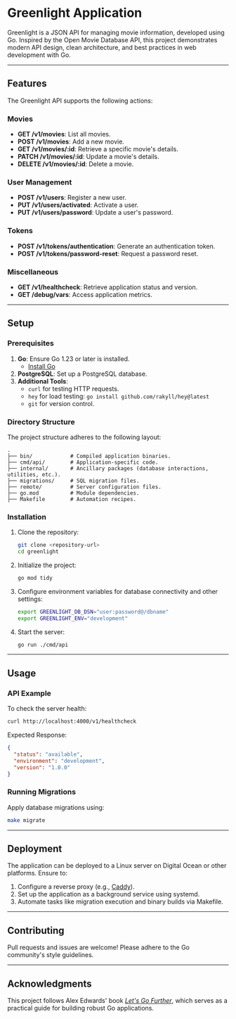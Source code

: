 # Greenlight Application

Greenlight is a JSON API for managing movie information, developed using Go. Inspired by the Open Movie Database API, this project demonstrates modern API design, clean architecture, and best practices in web development with Go.

---

## Features

The Greenlight API supports the following actions:

### Movies
- **GET /v1/movies**: List all movies.
- **POST /v1/movies**: Add a new movie.
- **GET /v1/movies/:id**: Retrieve a specific movie's details.
- **PATCH /v1/movies/:id**: Update a movie's details.
- **DELETE /v1/movies/:id**: Delete a movie.

### User Management
- **POST /v1/users**: Register a new user.
- **PUT /v1/users/activated**: Activate a user.
- **PUT /v1/users/password**: Update a user's password.

### Tokens
- **POST /v1/tokens/authentication**: Generate an authentication token.
- **POST /v1/tokens/password-reset**: Request a password reset.

### Miscellaneous
- **GET /v1/healthcheck**: Retrieve application status and version.
- **GET /debug/vars**: Access application metrics.

---

## Setup

### Prerequisites
1. **Go**: Ensure Go 1.23 or later is installed.
    - [Install Go](https://golang.org/doc/install)
2. **PostgreSQL**: Set up a PostgreSQL database.
3. **Additional Tools**:
    - `curl` for testing HTTP requests.
    - `hey` for load testing: `go install github.com/rakyll/hey@latest`
    - `git` for version control.

### Directory Structure
The project structure adheres to the following layout:
```
.
├── bin/            # Compiled application binaries.
├── cmd/api/        # Application-specific code.
├── internal/       # Ancillary packages (database interactions, utilities, etc.).
├── migrations/     # SQL migration files.
├── remote/         # Server configuration files.
├── go.mod          # Module dependencies.
├── Makefile        # Automation recipes.
```

### Installation
1. Clone the repository:
   ```bash
   git clone <repository-url>
   cd greenlight
   ```
2. Initialize the project:
   ```bash
   go mod tidy
   ```
3. Configure environment variables for database connectivity and other settings:
   ```bash
   export GREENLIGHT_DB_DSN="user:password@/dbname"
   export GREENLIGHT_ENV="development"
   ```
4. Start the server:
   ```bash
   go run ./cmd/api
   ```

---

## Usage

### API Example
To check the server health:
```bash
curl http://localhost:4000/v1/healthcheck
```
Expected Response:
```json
{
  "status": "available",
  "environment": "development",
  "version": "1.0.0"
}
```

### Running Migrations
Apply database migrations using:
```bash
make migrate
```

---

## Deployment
The application can be deployed to a Linux server on Digital Ocean or other platforms. Ensure to:
1. Configure a reverse proxy (e.g., [Caddy](https://caddyserver.com/)).
2. Set up the application as a background service using systemd.
3. Automate tasks like migration execution and binary builds via Makefile.

---

## Contributing
Pull requests and issues are welcome! Please adhere to the Go community's style guidelines.

---

## Acknowledgments
This project follows Alex Edwards' book [*Let's Go Further*](https://lets-go-further.alexedwards.net/), which serves as a practical guide for building robust Go applications.
